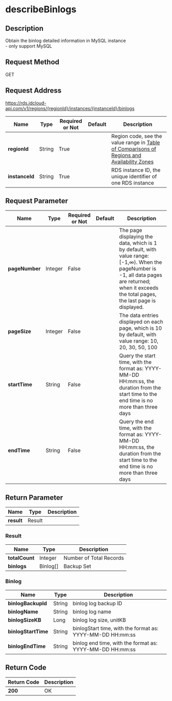 # describeBinlogs


## Description
Obtain the binlog detailed information in MySQL instance<br>- only support MySQL

## Request Method
GET

## Request Address
https://rds.jdcloud-api.com/v1/regions/{regionId}/instances/{instanceId}/binlogs

|Name|Type|Required or Not|Default|Description|
|---|---|---|---|---|
|**regionId**|String|True| |Region code, see the value range in [Table of Comparisons of Regions and Availability Zones](../Enum-Definitions/Regions-AZ.md)|
|**instanceId**|String|True| |RDS instance ID, the unique identifier of one RDS instance|

## Request Parameter
|Name|Type|Required or Not|Default|Description|
|---|---|---|---|---|
|**pageNumber**|Integer|False| |The page displaying the data, which is 1 by default, with value range: [-1,∞). When the pageNumber is -1, all data pages are returned; when it exceeds the total pages, the last page is displayed.|
|**pageSize**|Integer|False| |The data entries displayed on each page, which is 10 by default, with value range: 10, 20, 30, 50, 100|
|**startTime**|String|False| |Query the start time, with the format as: YYYY-MM-DD HH:mm:ss, the duration from the start time to the end time is no more than three days|
|**endTime**|String|False| |Query the end time, with the format as: YYYY-MM-DD HH:mm:ss, the duration from the start time to the end time is no more than three days|


## Return Parameter
|Name|Type|Description|
|---|---|---|
|**result**|Result| |

### Result
|Name|Type|Description|
|---|---|---|
|**totalCount**|Integer|Number of Total Records|
|**binlogs**|Binlog[]|Backup Set|
### Binlog
|Name|Type|Description|
|---|---|---|
|**binlogBackupId**|String|binlog log backup ID|
|**binlogName**|String|binlog log name|
|**binlogSizeKB**|Long|binlog log size, unitKB|
|**binlogStartTime**|String|binlogStart time, with the format as: YYYY-MM-DD HH:mm:ss|
|**binlogEndTime**|String|binlog end time, with the format as: YYYY-MM-DD HH:mm:ss|

## Return Code
|Return Code|Description|
|---|---|
|**200**|OK|
